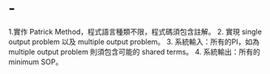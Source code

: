 # -
1.實作 Patrick Method，程式語言種類不限，程式碼須包含註解。   2. 實現 single output problem 以及 multiple output problem。   3. 系統輸入：所有的PI，如為 multiple output problem 則須包含可能的  shared terms。   4. 系統輸出：所有的 minimum SOP。 
